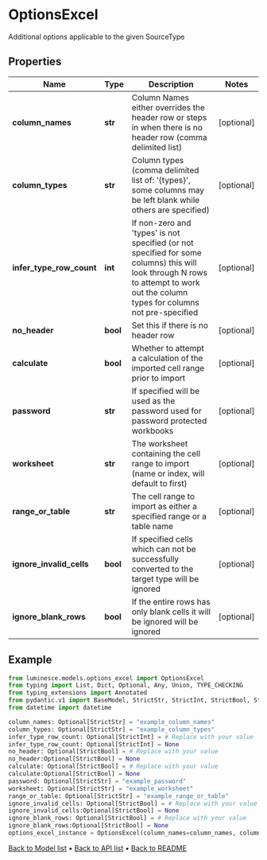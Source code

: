 # OptionsExcel

Additional options applicable to the given SourceType
## Properties
Name | Type | Description | Notes
------------ | ------------- | ------------- | -------------
**column_names** | **str** | Column Names either overrides the header row or steps in when there is no header row (comma delimited list) | [optional] 
**column_types** | **str** | Column types (comma delimited list of: &#39;{types}&#39;, some columns may be left blank while others are specified) | [optional] 
**infer_type_row_count** | **int** | If non-zero and &#39;types&#39; is not specified (or not specified for some columns) this will look through N rows to attempt to work out the column types for columns not pre-specified | [optional] 
**no_header** | **bool** | Set this if there is no header row | [optional] 
**calculate** | **bool** | Whether to attempt a calculation of the imported cell range prior to import | [optional] 
**password** | **str** | If specified will be used as the password used for password protected workbooks | [optional] 
**worksheet** | **str** | The worksheet containing the cell range to import (name or index, will default to first) | [optional] 
**range_or_table** | **str** | The cell range to import as either a specified range or a table name | [optional] 
**ignore_invalid_cells** | **bool** | If specified cells which can not be successfully converted to the target type will be ignored | [optional] 
**ignore_blank_rows** | **bool** | If the entire rows has only blank cells it will be ignored will be ignored | [optional] 
## Example

```python
from luminesce.models.options_excel import OptionsExcel
from typing import List, Dict, Optional, Any, Union, TYPE_CHECKING
from typing_extensions import Annotated
from pydantic.v1 import BaseModel, StrictStr, StrictInt, StrictBool, StrictFloat, StrictBytes, Field, validator, ValidationError, conlist, constr
from datetime import datetime

column_names: Optional[StrictStr] = "example_column_names"
column_types: Optional[StrictStr] = "example_column_types"
infer_type_row_count: Optional[StrictInt] = # Replace with your value
infer_type_row_count: Optional[StrictInt] = None
no_header: Optional[StrictBool] = # Replace with your value
no_header:Optional[StrictBool] = None
calculate: Optional[StrictBool] = # Replace with your value
calculate:Optional[StrictBool] = None
password: Optional[StrictStr] = "example_password"
worksheet: Optional[StrictStr] = "example_worksheet"
range_or_table: Optional[StrictStr] = "example_range_or_table"
ignore_invalid_cells: Optional[StrictBool] = # Replace with your value
ignore_invalid_cells:Optional[StrictBool] = None
ignore_blank_rows: Optional[StrictBool] = # Replace with your value
ignore_blank_rows:Optional[StrictBool] = None
options_excel_instance = OptionsExcel(column_names=column_names, column_types=column_types, infer_type_row_count=infer_type_row_count, no_header=no_header, calculate=calculate, password=password, worksheet=worksheet, range_or_table=range_or_table, ignore_invalid_cells=ignore_invalid_cells, ignore_blank_rows=ignore_blank_rows)

```

[Back to Model list](../README.md#documentation-for-models) &#8226; [Back to API list](../README.md#documentation-for-api-endpoints) &#8226; [Back to README](../README.md)

